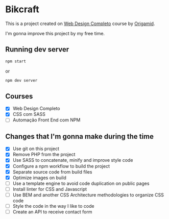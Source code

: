 # Bikcraft

This is a project created on [Web Design Completo](https://www.origamid.com/curso/web-design-completo)
course by [Origamid](https://www.origamid.com).

I'm gonna improve this project by my free time.

## Running dev server
```bash
npm start
```

or

```bash
npm dev server
```

## Courses
- [x] Web Design Completo
- [X] CSS com SASS
- [ ] Automação Front End com NPM

## Changes that I'm gonna make during the time
- [x] Use git on this project
- [x] Remove PHP from the project
- [x] Use SASS to concatenate, minify and improve style code
- [x] Configure a npm workflow to build the project
- [x] Separate source code from build files
- [X] Optimize images on build
- [ ] Use a template engine to avoid code duplication on public pages
- [ ] Install linter for CSS and Javascript
- [ ] Use BEM and another CSS Architecture methodologies to organize CSS code
- [ ] Style the code in the way I like to code
- [ ] Create an API to receive contact form
